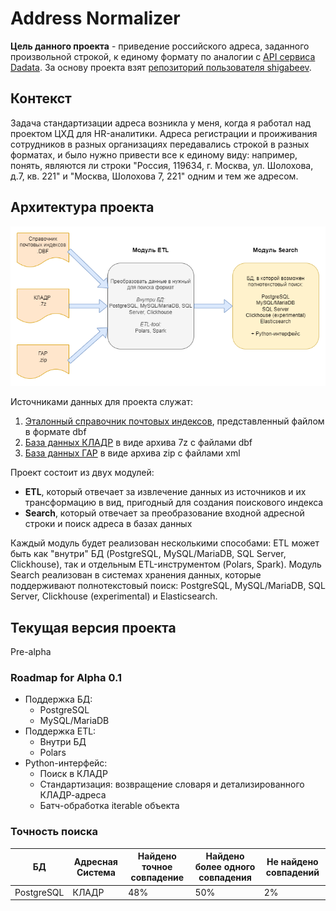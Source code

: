 # Address Normalizer
**Цель данного проекта** - приведение российского адреса, заданного произвольной строкой,
к единому формату по аналогии с [API сервиса Dadata](https://dadata.ru/api/suggest/address/). За основу проекта взят
[репозиторий пользователя shigabeev](https://github.com/shigabeev/address-normalizer).

## Контекст
Задача стандартизации адреса возникла у меня, когда я работал над проектом ЦХД для HR-аналитики.
Адреса регистрации и проиживания сотрудников в разных организациях передавались строкой в разных форматах,
и было нужно привести все к единому виду: например, понять, являются ли строки 
"Россия, 119634, г. Москва, ул. Шолохова, д.7, кв. 221" и "Москва, Шолохова 7, 221" одним и тем же адресом.

## Архитектура проекта
![архитектура](content/architecture.png)

Источниками данных для проекта служат:
1. [Эталонный справочник почтовых индексов](https://www.pochta.ru/support/database/ops), представленный файлом в формате dbf
2. [База данных КЛАДР](https://fias.nalog.ru/Frontend) в виде архива 7z с файлами dbf
3. [База данных ГАР](https://fias.nalog.ru/Frontend) в виде архива zip с файлами xml

Проект состоит из двух модулей:
* **ETL**, который отвечает за извлечение данных из источников и их трансформацию в вид, пригодный для создания поискового индекса
* **Search**, который отвечает за преобразование входной адресной строки и поиск адреса в базах данных

Каждый модуль будет реализован несколькими способами: ETL может быть как "внутри" БД (PostgreSQL, MySQL/MariaDB, SQL Server, Clickhouse),
так и отдельным ETL-инструментом (Polars, Spark). Модуль Search реализован в системах хранения данных, которые поддерживают полнотекстовый 
поиск: PostgreSQL, MySQL/MariaDB, SQL Server, Clickhouse (experimental) и Elasticsearch.

## Текущая версия проекта
Pre-alpha

### Roadmap for Alpha 0.1
* Поддержка БД:
  * PostgreSQL
  * MySQL/MariaDB
* Поддержка ETL:
  * Внутри БД
  * Polars
* Python-интерфейс:
  * Поиск в КЛАДР
  * Стандартизация: возвращение словаря и детализированного КЛАДР-адреса
  * Батч-обработка iterable объекта

### Точность поиска
| БД         | Адресная Система | Найдено точное совпадение | Найдено более одного совпадения | Не найдено совпадений |
|------------|------------------|---------------------------|---------------------------------|-----------------------|
| PostgreSQL | КЛАДР            | 48%                       | 50%                             | 2%                    |
